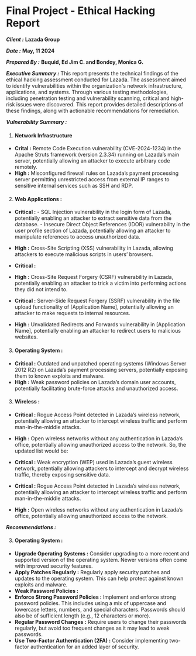 # Final Project - Ethical Hacking Report
_**Client :**_ **Lazada Group**

_**Date :**_ **May, 11 2024**

_**Prepared By :**_ **Buquid, Ed Jim C. and Bondoy, Monica G.**

_**Executive Summary :**_ This report presents the technical findings of the ethical hacking assessment
conducted for Lazada. The assessment aimed to identify vulnerabilities within the
organization's network infrastructure, applications, and systems. Through various testing methodologies,
including penetration testing and vulnerability scanning, critical and high-risk issues were discovered.
This report provides detailed descriptions of these findings, along with actionable recommendations for
remediation.

_**Vulnerability Summary :**_
1.  #### Network Infrastructure ####

* **Crital :** Remote Code Execution vulnerability (CVE-2024-1234) in the Apache Struts framework (version 2.3.34) running on Lazada’s main server, potentially allowing an attacker to execute arbitrary code remotely.
* **High :**  Misconfigured firewall rules on Lazada’s payment processing server permitting unrestricted access from external IP ranges to sensitive internal services such as SSH and RDP.

2.  #### Web Applications : ####
* **Critical :** - SQL Injection vulnerability in the login form of Lazada, potentially enabling an attacker to extract sensitive data from the database.
        - Insecure Direct Object References (IDOR) vulnerability in the user profile section of Lazada, potentially allowing an attacker to manipulate references to access unauthorized data.
  
* **High :** Cross-Site Scripting (XSS) vulnerability in Lazada, allowing attackers to execute malicious scripts in users’ browsers.

* **Critical :**  
* **High :** Cross-Site Request Forgery (CSRF) vulnerability in Lazada, potentially enabling an attacker to trick a victim into performing actions they did not intend to.

* **Critical :**   Server-Side Request Forgery (SSRF) vulnerability in the file upload functionality of [Application Name], potentially allowing an attacker to make requests to internal resources.
* **High :** Unvalidated Redirects and Forwards vulnerability in [Application Name], potentially enabling an attacker to redirect users to malicious websites.


3.  #### Operating System : ####

* **Critical :**  Outdated and unpatched operating systems (Windows Server 2012 R2) on Lazada’s payment processing servers, potentially exposing them to known exploits and malware.
* **High :** Weak password policies on Lazada’s domain user accounts, potentially facilitating brute-force attacks and unauthorized access.


3.  #### Wireless : ####

 * **Critical :**  Rogue Access Point detected in Lazada’s wireless network, potentially allowing an attacker to intercept wireless traffic and perform man-in-the-middle attacks.
* **High :** Open wireless networks without any authentication in Lazada’s office, potentially allowing unauthorized access to the network.
So, the updated list would be:

* **Critical :**  Weak encryption (WEP) used in Lazada’s guest wireless network, potentially allowing attackers to intercept and decrypt wireless traffic, thereby exposing sensitive data.
* **Critical :** Rogue Access Point detected in Lazada’s wireless network, potentially allowing an attacker to intercept wireless traffic and perform man-in-the-middle attacks.
* **High :** Open wireless networks without any authentication in Lazada’s office, potentially allowing unauthorized access to the network.


_**Recommendations :**_

3.  #### Operating System : ####
* **Upgrade Operating Systems :** Consider upgrading to a more recent and supported version of the operating system. Newer versions often come with improved security features.
*  **Apply Patches Regularly :** Regularly apply security patches and updates to the operating system. This can help protect against known exploits and malware.
* **Weak Password Policies :**
* **Enforce Strong Password Policies :** Implement and enforce strong password policies. This includes using a mix of uppercase and lowercase letters, numbers, and special characters. Passwords should also be of sufficient length (e.g., 12 characters or more).
* **Regular Password Changes :** Require users to change their passwords regularly, but avoid too frequent changes as it may lead to weak passwords.
* **Use Two-Factor Authentication (2FA) :** Consider implementing two-factor authentication for an added layer of security.
